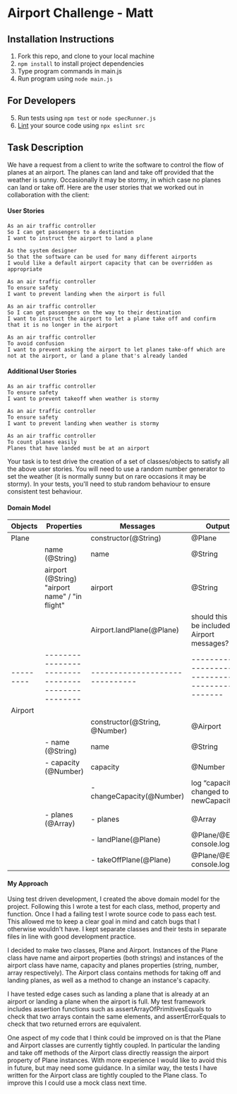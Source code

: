 Airport Challenge - Matt
=================

Installation Instructions
-------

1. Fork this repo, and clone to your local machine
2. `npm install` to install project dependencies
3. Type program commands in main.js
4. Run program using `node main.js`

For Developers
------

5. Run tests using `npm test` or `node specRunner.js`
6. [Lint](https://eslint.org/docs/user-guide/getting-started) your source code using `npx eslint src`


Task Description
-----

We have a request from a client to write the software to control the flow of planes at an airport. The planes can land and take off provided that the weather is sunny. Occasionally it may be stormy, in which case no planes can land or take off.  Here are the user stories that we worked out in collaboration with the client:

#### User Stories
```
As an air traffic controller
So I can get passengers to a destination
I want to instruct the airport to land a plane

As the system designer
So that the software can be used for many different airports
I would like a default airport capacity that can be overridden as appropriate

As an air traffic controller
To ensure safety
I want to prevent landing when the airport is full

As an air traffic controller
So I can get passengers on the way to their destination
I want to instruct the airport to let a plane take off and confirm that it is no longer in the airport

As an air traffic controller
To avoid confusion
I want to prevent asking the airport to let planes take-off which are not at the airport, or land a plane that's already landed
```

#### Additional User Stories
```
As an air traffic controller
To ensure safety
I want to prevent takeoff when weather is stormy

As an air traffic controller
To ensure safety
I want to prevent landing when weather is stormy

As an air traffic controller
To count planes easily
Planes that have landed must be at an airport
```

Your task is to test drive the creation of a set of classes/objects to satisfy all the above user stories. You will need to use a random number generator to set the weather (it is normally sunny but on rare occasions it may be stormy). In your tests, you'll need to stub random behaviour to ensure consistent test behaviour.


#### Domain Model

| Objects   | Properties                                       | Messages                       | Output                                              |
| --------- | ------------------------------------------------ | ------------------------------ | --------------------------------------------------- |
| Plane     |                                                  | constructor(@String)           | @Plane                                              |
|           | name (@String)                                   | name                           | @String                                             |
|           | airport (@String) "airport name" / "in flight"   | airport                        | @String                                             |
|           |                                                  | Airport.landPlane(@Plane)      | should this only be included in Airport messages?   |
| --------- | ------------------------------------------------ | ------------------------------ | --------------------------------------------------- |
| Airport   |                                                  |                                |                                                     |
|           |                                                  | constructor(@String, @Number)  | @Airport                                            |
|           | - name (@String)                                 | name                           | @String                                             |
|           | - capacity (@Number)                             | capacity                       | @Number                                             |
|           |                                                  | -changeCapacity(@Number)       | log “capacity changed to newCapacity”               |
|           |                                                  |                                |                                                     |
|           | - planes (@Array)                                | - planes                       | @Array                                              |
|           |                                                  | - landPlane(@Plane)            | @Plane/@Error, console.log                          |
|           |                                                  | - takeOffPlane(@Plane)         | @Plane/@Error, console.log                          |


#### My Approach

Using test driven development, I created the above domain model for the project. Following this I wrote a test for each class, method, property and function. Once I had a failing test I wrote source code to pass each test. This allowed me to keep a clear goal in mind and catch bugs that I otherwise wouldn't have. I kept separate classes and their tests in separate files in line with good development practice.

I decided to make two classes, Plane and Airport. Instances of the Plane class have name and airport  properties (both strings) and instances of the airport class have name, capacity and planes properties (string, number, array respectively). The Airport class contains methods for taking off and landing planes, as well as a method to change an instance's capacity.

I have tested edge cases such as landing a plane that is already at an airport or landing a plane when the airport is full. My test framework includes assertion functions such as assertArrayOfPrimitivesEquals to check that two arrays contain the same elements, and assertErrorEquals to check that two returned errors are equivalent.

One aspect of my code that I think could be improved on is that the Plane and Airport classes are currently tightly coupled. In particular the landing and take off methods of the Airport class directly reassign the airport property of Plane instances. With more experience I would like to avoid this in future, but may need some guidance. In a similar way, the tests I have written for the Airport class are tightly coupled to the Plane class. To improve this I could use a mock class next time.



